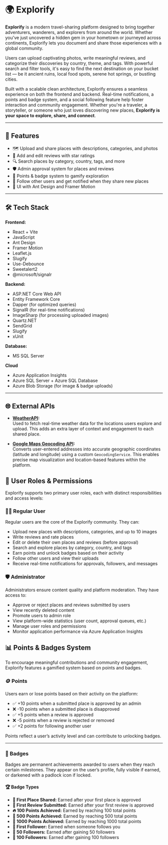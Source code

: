 # 🌍 Explorify

**Explorify** is a modern travel-sharing platform designed to bring together adventurers, wanderers, and explorers from around the world. Whether you've just uncovered a hidden gem in your hometown or journeyed across continents, Explorify lets you document and share those experiences with a global community.  

Users can upload captivating photos, write meaningful reviews, and categorize their discoveries by country, theme, and tags. With powerful search and filter tools, it's easy to find the next destination on your bucket list — be it ancient ruins, local food spots, serene hot springs, or bustling cities.  

Built with a scalable clean architecture, Explorify ensures a seamless experience on both the frontend and backend. Real-time notifications, a points and badge system, and a social following feature help foster interaction and community engagement. Whether you're a traveler, a storyteller, or someone who just loves discovering new places, **Explorify is your space to explore, share, and connect**.

---

## 🚀 Features

- 🗺️ Upload and share places with descriptions, categories, and photos
- 🌟 Add and edit reviews with star ratings
- 🔍 Search places by category, country, tags, and more
- 🛡️ Admin approval system for places and reviews
- 🧩 Points & badge system to gamify exploration
- 👥 Follow other users and get notified when they share new places
- 🧭 UI with Ant Design and Framer Motion

---


## 🛠️ Tech Stack

**Frontend:**
- React + Vite
- JavaScript
- Ant Design
- Framer Motion
- Leaflet.js
- Slugify
- Use-Debounce
- Sweetalert2
- @microsoft/signalr

**Backend:**
- ASP.NET Core Web API
- Entity Framework Core
- Dapper (for optimized queries)
- SignalR (for real-time notifications)
- ImageSharp (for processing uploaded images)
- Quartz.NET
- SendGrid
- Slugify
- xUnit

**Database:**
- MS SQL Server

**Cloud**
- Azure Application Insights
- Azure SQL Server + Azure SQL Database
- Azure Blob Storage (for image & badge uploads)

---

## 🌐 External APIs

- **[WeatherAPI](https://www.weatherapi.com/):**  
  Used to fetch real-time weather data for the locations users explore and upload. This adds an extra layer of context and engagement to each shared place.

- **[Google Maps Geocoding API](https://developers.google.com/maps/documentation/geocoding/overview):**  
  Converts user-entered addresses into accurate geographic coordinates (latitude and longitude) using a custom `GeocodingService`. This enables precise map visualization and location-based features within the platform.

## 👤 User Roles & Permissions

Explorify supports two primary user roles, each with distinct responsibilities and access levels:

### 🧑‍💻 Regular User

Regular users are the core of the Explorify community. They can:

- Upload new places with descriptions, categories, and up to 10 images
- Write reviews and rate places
- Edit or delete their own places and reviews (before approval)
- Search and explore places by category, country, and tags
- Earn points and unlock badges based on their activity
- Follow other users and view their uploads
- Receive real-time notifications for approvals, followers, and messages

### 🛡️ Administrator

Administrators ensure content quality and platform moderation. They have access to:

- Approve or reject places and reviews submitted by users
- View recently deleted content
- Promote users to admin role
- View platform-wide statistics (user count, approval queues, etc.)
- Manage user roles and permissions
- Monitor application performance via Azure Application Insights

## 📊 Points & Badges System

To encourage meaningful contributions and community engagement, Explorify features a gamified system based on points and badges.

### 🪙 Points

Users earn or lose points based on their activity on the platform:

- ✅ +10 points when a submitted place is approved by an admin
- ❌ -10 points when a submitted place is disapproved
- ✅ +5 points when a review is approved
- ❌ -5 points when a review is rejected or removed
- ✅ +2 points for following another user

Points reflect a user’s activity level and can contribute to unlocking badges.

---

### 🏅 Badges

Badges are permanent achievements awarded to users when they reach certain milestones. They appear on the user’s profile, fully visible if earned, or darkened with a padlock icon if locked.

#### 🏆 Badge Types

- **📍 First Place Shared:** Earned after your first place is approved
- **📝 First Review Submitted:** Earned after your first review is approved
- **🔥 100 Points Achieved:** Earned by reaching 100 total points
- **🚀 500 Points Achieved:** Earned by reaching 500 total points
- **🌟 1000 Points Achieved:** Earned by reaching 1000 total points
- **👥 First Follower:** Earned when someone follows you
- **🎉 50 Followers:** Earned after gaining 50 followers
- **🏅 100 Followers:** Earned after gaining 100 followers